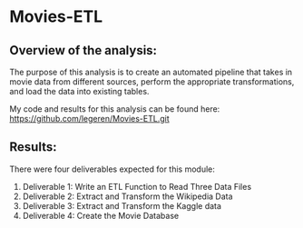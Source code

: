 # Movies-ETL

## Overview of the analysis:
The purpose of this analysis is to create an automated pipeline that takes in movie data from different sources, perform the appropriate transformations, and load the data into existing tables. 

My code and results for this analysis can be found here: https://github.com/legeren/Movies-ETL.git

## Results:
There were four deliverables expected for this module:
1. Deliverable 1: Write an ETL Function to Read Three Data Files
2. Deliverable 2: Extract and Transform the Wikipedia Data
3. Deliverable 3: Extract and Transform the Kaggle data
4. Deliverable 4: Create the Movie Database

